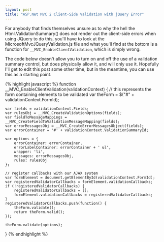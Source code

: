 ```yaml
---
layout: post
title: "ASP.Net MVC 2 Client-Side Validation with jQuery Error"
---
```


For anybody that finds themselves unsure as to why the hell the Html.ValidationSummary() does not render out the client-side errors when using JQuery to do this, you'll have to look at the MicrosoftMvcJQueryValidation.js file and what you'll find at the bottom is a function for `__MVC_EnableClientValidation`, which is simply wrong.

The code below doesn't allow you to turn on and off the use of a validation summary control, but does physically allow it, and will only use it. Hopefully I'll get to edit this post some other time, but in the meantime, you can use this as a starting point.

{% highlight javascript %}
function __MVC_EnableClientValidation(validationContext) {
    // this represents the form containing elements to be validated
    var theForm = $("#" + validationContext.FormId);
 
    var fields = validationContext.Fields;
    var rulesObj = __MVC_CreateValidationOptions(fields);
    var fieldToMessageMappings = __MVC_CreateFieldToValidationMessageMapping(fields);
    var errorMessagesObj = __MVC_CreateErrorMessagesObject(fields);
    var errorContainer = '#' + validationContext.ValidationSummaryId;
 
    var options = {
        errorContainer: errorContainer,
        errorLabelContainer: errorContainer + ' ul',
        wrapper: 'li',
        messages: errorMessagesObj,
        rules: rulesObj
    };
 
    // register callbacks with our AJAX system
    var formElement = document.getElementById(validationContext.FormId);
    var registeredValidatorCallbacks = formElement.validationCallbacks;
    if (!registeredValidatorCallbacks) {
        registeredValidatorCallbacks = [];
        formElement.validationCallbacks = registeredValidatorCallbacks;
    }
    registeredValidatorCallbacks.push(function() {
        theForm.validate();
        return theForm.valid();
    });
 
    theForm.validate(options);
}
{% endhighlight %}